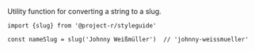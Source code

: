 Utility function for converting a string to a slug.

```code|lang-js
import {slug} from '@project-r/styleguide'

const nameSlug = slug('Johnny Weißmüller')  // 'johnny-weissmueller'
```
